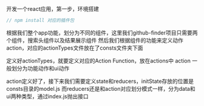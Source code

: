 开发一个react应用，第一步，环境搭建
````javascript
// npm install 对应的插件包
````
根据我们整个app功能，划分为不同的组件，这里我们github-finder项目只需要两个组件，搜索头组件以及结果展示组件
然后我们根据组件的功能来定义动作action，对应的actionTypes文件放在了consts文件夹下面

定义好actionTypes，就要定义对应的Action Function，放在actions中
action 一般划分为功能动作和ui动作

action定义好了，接下来我们需要定义state和reducers，initState存放的位置是consts目录的model.js
而reducers还是和action对应划分模式一样，分为data和ui两种类型，通过index.js抛出接口
